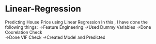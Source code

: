 # Linear-Regression
Predicting House Price using Linear Regression
In this , I have done the following things:
->Feature Engineering
->Used Dummy Variables
->Done Coorelation Check  
->Done VIF Check
->Created Model and Predicted
